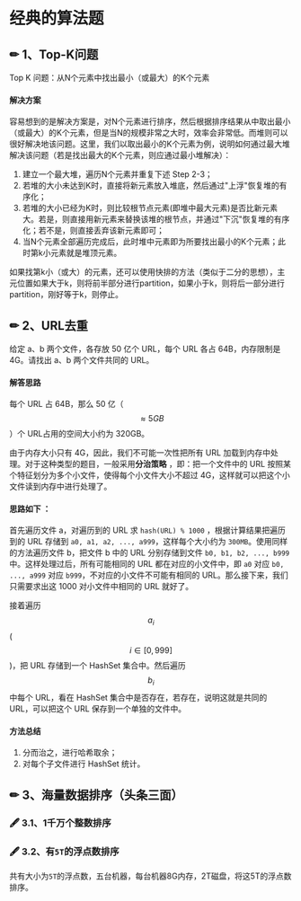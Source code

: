 # 经典的算法题

## ✏ 1、Top-K问题

Top K 问题：从N个元素中找出最小（或最大）的K个元素

#### 解决方案

容易想到的是解决方案是，对N个元素进行排序，然后根据排序结果从中取出最小（或最大）的K个元素，但是当N的规模非常之大时，效率会非常低。而堆则可以很好解决地该问题。这里，我们以取出最小的K个元素为例，说明如何通过最大堆解决该问题（若是找出最大的K个元素，则应通过最小堆解决）：

1. 建立一个最大堆，遍历N个元素并重复下述 Step 2-3；
2. 若堆的大小未达到K时，直接将新元素放入堆底，然后通过"上浮"恢复堆的有序化；
3. 若堆的大小已经为K时，则比较根节点元素\(即堆中最大元素\)是否比新元素大。若是，则直接用新元素来替换该堆的根节点，并通过"下沉"恢复堆的有序化；若不是，则直接丢弃该新元素即可；
4. 当N个元素全部遍历完成后，此时堆中元素即为所要找出最小的K个元素；此时第k小元素就是堆顶元素。

如果找第k小（或大）的元素，还可以使用快排的方法（类似于二分的思想），主元位置如果大于k，则将前半部分进行partition，如果小于k，则将后一部分进行partition，刚好等于k，则停止。

## ✏ 2、URL去重

给定 a、b 两个文件，各存放 50 亿个 URL，每个 URL 各占 64B，内存限制是 4G。请找出 a、b 两个文件共同的 URL。

#### 解答思路

每个 URL 占 64B，那么 50 亿（ $$\approx 5GB$$ ）个 URL占用的空间大小约为 320GB。

由于内存大小只有 4G，因此，我们不可能一次性把所有 URL 加载到内存中处理。对于这种类型的题目，一般采用**分治策略** ，即：把一个文件中的 URL 按照某个特征划分为多个小文件，使得每个小文件大小不超过 4G，这样就可以把这个小文件读到内存中进行处理了。

#### **思路如下** ：

首先遍历文件 a，对遍历到的 URL 求 `hash(URL) % 1000` ，根据计算结果把遍历到的 URL 存储到 `a0, a1, a2, ..., a999`，这样每个大小约为 `300MB`。使用同样的方法遍历文件 b，把文件 b 中的 URL 分别存储到文件 `b0, b1, b2, ..., b999` 中。这样处理过后，所有可能相同的 URL 都在对应的小文件中，即 `a0` 对应 `b0, ..., a999` 对应 `b999`，不对应的小文件不可能有相同的 URL。那么接下来，我们只需要求出这 1000 对小文件中相同的 URL 就好了。

接着遍历 $$a_i$$ \( $$i\in[0,999]$$ \)，把 URL 存储到一个 HashSet 集合中。然后遍历 $$b_i$$ 中每个 URL，看在 HashSet 集合中是否存在，若存在，说明这就是共同的 URL，可以把这个 URL 保存到一个单独的文件中。

#### 方法总结

1. 分而治之，进行哈希取余；
2. 对每个子文件进行 HashSet 统计。

## ✏ 3、海量数据排序（头条三面）

### 🖋 3.1、1千万个整数排序

### 🖋 3.2、有`5T`的浮点数排序

共有大小为`5T`的浮点数，五台机器，每台机器8G内存，2T磁盘，将这5T的浮点数排序。

